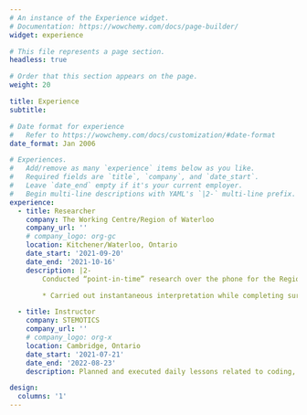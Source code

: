 ```yaml
---
# An instance of the Experience widget.
# Documentation: https://wowchemy.com/docs/page-builder/
widget: experience

# This file represents a page section.
headless: true

# Order that this section appears on the page.
weight: 20

title: Experience
subtitle:

# Date format for experience
#   Refer to https://wowchemy.com/docs/customization/#date-format
date_format: Jan 2006

# Experiences.
#   Add/remove as many `experience` items below as you like.
#   Required fields are `title`, `company`, and `date_start`.
#   Leave `date_end` empty if it's your current employer.
#   Begin multi-line descriptions with YAML's `|2-` multi-line prefix.
experience:
  - title: Researcher
    company: The Working Centre/Region of Waterloo
    company_url: ''
    # company_logo: org-gc
    location: Kitchener/Waterloo, Ontario
    date_start: '2021-09-20'
    date_end: '2021-10-16'
    description: |2-
        Conducted “point-in-time” research over the phone for the Region of Waterloo to assess hidden homelessness among the Arabic-speaking community.

        * Carried out instantaneous interpretation while completing surveys and used Excel to digitally log results.

  - title: Instructor
    company: STEMOTICS
    company_url: ''
    # company_logo: org-x
    location: Cambridge, Ontario
    date_start: '2021-07-21'
    date_end: '2022-08-23'
    description: Planned and executed daily lessons related to coding, animation, game design, and robotics for children aged 4-14.

design:
  columns: '1'
---
```

